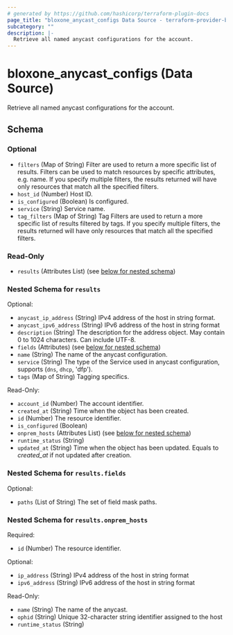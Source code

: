 ```yaml
---
# generated by https://github.com/hashicorp/terraform-plugin-docs
page_title: "bloxone_anycast_configs Data Source - terraform-provider-bloxone"
subcategory: ""
description: |-
  Retrieve all named anycast configurations for the account.
---
```


# bloxone_anycast_configs (Data Source)

Retrieve all named anycast configurations for the account.



<!-- schema generated by tfplugindocs -->
## Schema

### Optional

- `filters` (Map of String) Filter are used to return a more specific list of results. Filters can be used to match resources by specific attributes, e.g. name. If you specify multiple filters, the results returned will have only resources that match all the specified filters.
- `host_id` (Number) Host ID.
- `is_configured` (Boolean) Is configured.
- `service` (String) Service name.
- `tag_filters` (Map of String) Tag Filters are used to return a more specific list of results filtered by tags. If you specify multiple filters, the results returned will have only resources that match all the specified filters.

### Read-Only

- `results` (Attributes List) (see [below for nested schema](#nestedatt--results))

<a id="nestedatt--results"></a>
### Nested Schema for `results`

Optional:

- `anycast_ip_address` (String) IPv4 address of the host in string format.
- `anycast_ipv6_address` (String) IPv6 address of the host in string format
- `description` (String) The description for the address object. May contain 0 to 1024 characters. Can include UTF-8.
- `fields` (Attributes) (see [below for nested schema](#nestedatt--results--fields))
- `name` (String) The name of the anycast configuration.
- `service` (String) The type of the Service used in anycast configuration, supports (`dns`, `dhcp`, 'dfp').
- `tags` (Map of String) Tagging specifics.

Read-Only:

- `account_id` (Number) The account identifier.
- `created_at` (String) Time when the object has been created.
- `id` (Number) The resource identifier.
- `is_configured` (Boolean)
- `onprem_hosts` (Attributes List) (see [below for nested schema](#nestedatt--results--onprem_hosts))
- `runtime_status` (String)
- `updated_at` (String) Time when the object has been updated. Equals to _created_at_ if not updated after creation.

<a id="nestedatt--results--fields"></a>
### Nested Schema for `results.fields`

Optional:

- `paths` (List of String) The set of field mask paths.


<a id="nestedatt--results--onprem_hosts"></a>
### Nested Schema for `results.onprem_hosts`

Required:

- `id` (Number) The resource identifier.

Optional:

- `ip_address` (String) IPv4 address of the host in string format
- `ipv6_address` (String) IPv6 address of the host in string format

Read-Only:

- `name` (String) The name of the anycast.
- `ophid` (String) Unique 32-character string identifier assigned to the host
- `runtime_status` (String)
